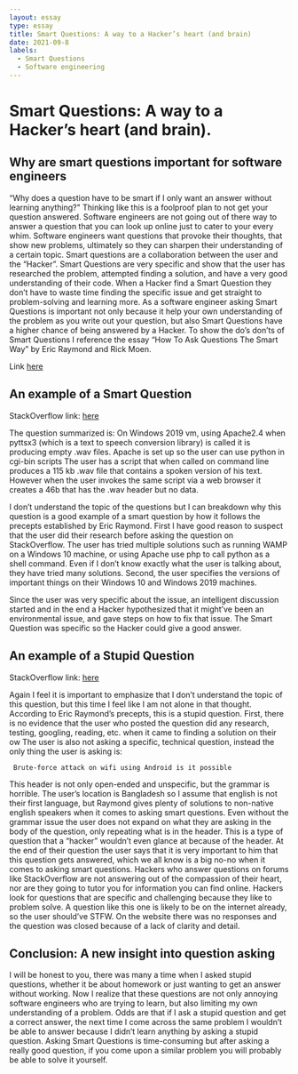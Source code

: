 ```yaml
---
layout: essay
type: essay
title: Smart Questions: A way to a Hacker’s heart (and brain)
date: 2021-09-8
labels:
  - Smart Questions
  - Software engineering
---
```



Smart Questions: A way to a Hacker’s heart (and brain).
=======================================================

Why are smart questions important for software engineers
----------------------------------

“Why does a question have to be smart if I only want an answer without
learning anything?" Thinking like this is a foolproof plan to not get
your question answered. Software engineers are not going out of there
way to answer a question that you can look up online just to cater to
your every whim. Software engineers want questions that provoke their
thoughts, that show new problems, ultimately so they can sharpen their
understanding of a certain topic. Smart questions are a collaboration
between the user and the “Hacker”. Smart Questions are very specific and
show that the user has researched the problem, attempted finding a
solution, and have a very good understanding of their code. When a
Hacker find a Smart Question they don’t have to waste time finding the
specific issue and get straight to problem-solving and learning more. As
a software engineer asking Smart Questions is important not only because
it help your own understanding of the problem as you write out your
question, but also Smart Questions have a higher chance of being
answered by a Hacker. To show the do’s don’ts of Smart Questions I
reference the essay “How To Ask Questions The Smart Way” by Eric Raymond
and Rick Moen.

Link [here](http://www.catb.org/esr/faqs/smart-questions.html#code)

An example of a Smart Question
------------------------------

StackOverflow link:
[here](https://stackoverflow.com/questions/68591360/on-windows-server-2019-pyttsx3-called-via-cgi-apache-produces-empty-wav-files)

The question summarized is: On Windows 2019 vm, using Apache2.4 when
pyttsx3 (which is a text to speech conversion library) is called it is
producing empty .wav files. Apache is set up so the user can use python
in cgi-bin scripts The user has a script that when called on command
line produces a 115 kb .wav file that contains a spoken version of his
text. However when the user invokes the same script via a web browser it
creates a 46b that has the .wav header but no data.

I don’t understand the topic of the questions but I can breakdown why
this question is a good example of a smart question by how it follows
the precepts established by Eric Raymond. First I have good reason to
suspect that the user did their research before asking the question on
StackOverflow. The user has tried multiple solutions such as running
WAMP on a Windows 10 machine, or using Apache use php to call python as
a shell command. Even if I don’t know exactly what the user is talking
about, they have tried many solutions. Second, the user specifies the
versions of important things on their Windows 10 and Windows 2019
machines.

Since the user was very specific about the issue, an intelligent
discussion started and in the end a Hacker hypothesized that it might’ve
been an environmental issue, and gave steps on how to fix that issue.
The Smart Question was specific so the Hacker could give a good answer.

An example of a Stupid Question
-------------------------------

StackOverflow link:
[here](https://stackoverflow.com/questions/69124676/brute-force-on-wifi-with-python-using-android-is-it-possible)

Again I feel it is important to emphasize that I don’t understand the
topic of this question, but this time I feel like I am not alone in that
thought. According to Eric Raymond’s precepts, this is a stupid
question. First, there is no evidence that the user who posted the
question did any research, testing, googling, reading, etc. when it came
to finding a solution on their ow The user is also not asking a
specific, technical question, instead the only thing the user is asking
is:

     Brute-force attack on wifi using Android is it possible

This header is not only open-ended and unspecific, but the grammar is
horrible. The user’s location is Bangladesh so I assume that english is
not their first language, but Raymond gives plenty of solutions to
non-native english speakers when it comes to asking smart questions.
Even without the grammar issue the user does not expand on what they are
asking in the body of the question, only repeating what is in the
header. This is a type of question that a “hacker” wouldn’t even glance
at because of the header. At the end of their question the user says
that it is very important to him that this question gets answered, which
we all know is a big no-no when it comes to asking smart questions.
Hackers who answer questions on forums like StackOverflow are not
answering out of the compassion of their heart, nor are they going to
tutor you for information you can find online. Hackers look for
questions that are specific and challenging because they like to problem
solve. A question like this one is likely to be on the internet already,
so the user should’ve STFW. On the website there was no responses and
the question was closed because of a lack of clarity and detail.

Conclusion: A new insight into question asking
----------------------------------------------

I will be honest to you, there was many a time when I asked stupid
questions, whether it be about homework or just wanting to get an answer
without working. Now I realize that these questions are not only
annoying software engineers who are trying to learn, but also limiting
my own understanding of a problem. Odds are that if I ask a stupid
question and get a correct answer, the next time I come across the same
problem I wouldn’t be able to answer because I didn’t learn anything by
asking a stupid question. Asking Smart Questions is time-consuming but
after asking a really good question, if you come upon a similar problem
you will probably be able to solve it yourself.
